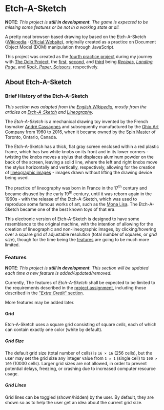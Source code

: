 # Etch-A-Sketch

**NOTE**: _This project is **still in development**. The game is expected to be missing some features or be not in a working state at all._

<!-- **click [here](https://ali-aboulsauood.github.io/etch-a-sketch/) to play Etch-A-Sketch!** -->

A pretty neat browser-based drawing toy based on the Etch-A-Sketch ([Wikipedia](https://en.wikipedia.org/wiki/Etch_A_Sketch) · [Official Website](https://www.spinmaster.com/en-US/brands/etch-a-sketch/)), originally created as a practice on Document Object Model (DOM) manipulation through JavaScript.

This project was created as the [fourth practice project](https://www.theodinproject.com/lessons/foundations-etch-a-sketch) during my journey with [The Odin Project](https://www.theodinproject.com/), the [first](https://www.theodinproject.com/lessons/foundations-recipes), [second](https://www.theodinproject.com/lessons/foundations-landing-page), and [third](https://www.theodinproject.com/lessons/foundations-etch-a-sketch#introduction) being _[Recipes](https://github.com/ali-aboulsauood/odin-recipes)_, _[Landing Page](https://github.com/ali-aboulsauood/landing-page)_, and _[Rock, Paper, Scissors](https://github.com/ali-aboulsauood/rock-paper-scissors)_, respectively.

## About Etch-A-Sketch

### Brief History of the Etch-A-Sketch

_This section was adapted from the [English Wikipedia](https://en.wikipedia.org), mostly from the articles on [Etch-A-Sketch](https://en.wikipedia.org/wiki/Etch_A_Sketch) and [Lineography](https://en.wikipedia.org/wiki/Lineography)._

The _Etch-A-Sketch_ is a mechanical drawing toy invented by the French toymaker [André Cassagnes](https://en.wikipedia.org/wiki/Andr%C3%A9_Cassagnes) and subsequently manufactured by the [Ohio Art Company](https://en.wikipedia.org/wiki/Ohio_Art_Company) from 1960 to 2016, when it became owned by the [Spin Master](https://en.wikipedia.org/wiki/Spin_Master) of Toronto, Ontario, Canada.

The Etch-A-Sketch has a thick, flat gray screen enclosed within a red plastic frame, which has two white knobs on its front and in its lower corners - twisting the knobs moves a stylus that displaces aluminum powder on the back of the screen, leaving a solid line, where the left and right knobs move the stylus horizontally and vertically, respectively, allowing for the creation of [lineographic images](https://en.wikipedia.org/wiki/Lineography) - images drawn without lifting the drawing device being used.

The practice of lineography was born in France in the 17<sup>th</sup> century and became disused by the early 19<sup>th</sup> century, until it was reborn again in the 1960s - with the release of the Etch-A-Sketch, which was used to reproduce some famous works of art, such as the [Mona Lisa](https://en.wikipedia.org/wiki/Mona_Lisa). The Etch-A-Sketch became one of the best known toys of that era.

This electronic version of Etch-A-Sketch is designed to have some resemblance to the original machine, with the intention of allowing for the creation of lineographic and non-lineographic images, by clicking/hovering over a square grid of adjustable resolution (total number of squares, or _grid size_), though for the time being the [features](#features) are going to be much more limited.

### Features

<!--
**NOTE**: If you want to know how to use Etch-A-Sketch, the game has tooltips that provide quick help, which should be enough to learn how to use the game. The information in this section are mainly for documentation purposes and should only be consulted if you think you need to know more details regarding the game.

**click [here](https://ali-aboulsauood.github.io/etch-a-sketch/) to play Etch-A-Sketch.**
-->

**NOTE**: _This project is **still in development**. This section will be updated each time a new feature is added/updated/removed_.

Currently, The features of _Etch-A-Sketch_ shall be expected to be limited to the requirements described in the [project assignment](https://www.theodinproject.com/lessons/foundations-etch-a-sketch#assignment), including those described in the ["_Extra Credit_" section](https://www.theodinproject.com/lessons/foundations-etch-a-sketch#extra-credit).

More features may be added later.

#### Grid

Etch-A-Sketch uses a square grid consisting of square _cells_, each of which can contain exactly one color (white by default).

##### Grid Size

The default grid size (total number of cells) is `16 × 16` (256 cells), but the user may set the grid size any integer value from `1 × 1` (single cell) to `100 × 100` (10000 cells).
Larger grid sizes are not allowed, in order to prevent potential delays, freezing, or crashing due to increased computer resource usage.

<!-- 
The larger the grid size, the more complex and detailed the produced image can be.

The grid is, thus, analogous to an electronic visual display - with the cells being analogous to pixels and the grid size being analogous to the screen resolution.
-->

##### Grid Lines

Grid lines can be toggled (shown/hidden) by the user. By default, they are shown so as to help the user get an idea about the current grid size.